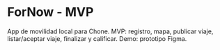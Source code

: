 # ForNow - MVP
App de movilidad local para Chone.
MVP: registro, mapa, publicar viaje, listar/aceptar viaje, finalizar y calificar.
Demo: prototipo Figma.
